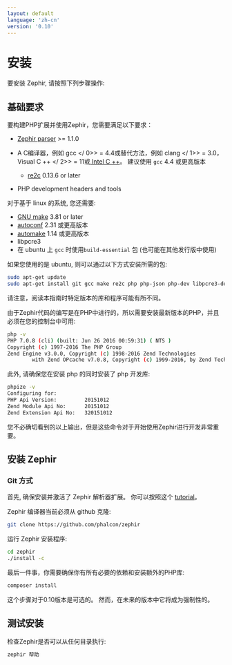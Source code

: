 ```yaml
---
layout: default
language: 'zh-cn'
version: '0.10'
---
```


# 安装
要安装 Zephir, 请按照下列步骤操作:

<a id='prerequisites'></a>

## 基础要求
要构建PHP扩展并使用Zephir，您需要满足以下要求：

* [Zephir parser](https://github.com/phalcon/php-zephir-parser) >= 1.1.0
* A C编译器，例如 gcc </ 0>> = 4.4或替代方法，例如 clang </ 1>> = 3.0， Visual C ++ </ 2>> = 11或[ Intel C ++](https://software.intel.com/en-us/c-compilers)。 建议使用 `gcc` 4.4 或更高版本</li> 
  
  * [re2c](https://re2c.org/) 0.13.6 or later
* PHP development headers and tools</ul> 

对于基于 linux 的系统, 您还需要:

* [GNU make](https://www.gnu.org/software/make/) 3.81 or later
* [autoconf](https://www.gnu.org/software/autoconf/autoconf.html) 2.31 或更高版本
* [automake](https://www.gnu.org/software/automake/) 1.14 或更高版本
* libpcre3
* 在 ubuntu 上 `gcc` 时使用`build-essential` 包 (也可能在其他发行版中使用)

如果您使用的是 ubuntu, 则可以通过以下方式安装所需的包:



```bash
sudo apt-get update
sudo apt-get install git gcc make re2c php php-json php-dev libpcre3-dev build-essential
```


请注意，阅读本指南时特定版本的库和程序可能有所不同。

由于Zephir代码的编写是在PHP中进行的，所以需要安装最新版本的PHP，并且必须在您的控制台中可用:



```bash
php -v
PHP 7.0.8 (cli) (built: Jun 26 2016 00:59:31) ( NTS )
Copyright (c) 1997-2016 The PHP Group
Zend Engine v3.0.0, Copyright (c) 1998-2016 Zend Technologies
        with Zend OPcache v7.0.8, Copyright (c) 1999-2016, by Zend Technologies
```


此外, 请确保您在安装 php 的同时安装了 php 开发库:



```bash
phpize -v
Configuring for:
PHP Api Version:         20151012
Zend Module Api No:      20151012
Zend Extension Api No:   320151012
```


您不必确切看到的以上输出，但是这些命令对于开始使用Zephir进行开发非常重要。

<a id='installing-zephir'></a>

## 安装 Zephir

<a id='git-way'></a>

### Git 方式

首先, 确保安装并激活了 Zephir 解析器扩展。 你可以按照这个 [tutorial](https://github.com/phalcon/php-zephir-parser)。

Zephir 编译器当前必须从 github 克隆:



```bash
git clone https://github.com/phalcon/zephir
```


运行 Zephir 安装程序:



```bash
cd zephir
./install -c
```


最后一件事，你需要确保你有所有必要的依赖和安装额外的PHP库:



```bash
composer install
```


这个步骤对于0.10版本是可选的。 然而，在未来的版本中它将成为强制性的。

<a id='testing-the-installation'></a>

## 测试安装

检查Zephir是否可以从任何目录执行:



```bash
zephir 帮助
```

